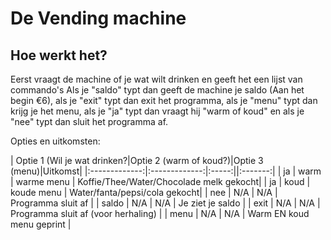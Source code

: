 # De Vending machine
## Hoe werkt het?
Eerst vraagt de machine of je wat wilt drinken en geeft het een lijst van commando's
Als je "saldo" typt dan geeft de machine je saldo (Aan het begin €6), als je "exit" typt dan exit het programma, als je "menu" typt dan krijg je het menu, als je "ja" typt dan vraagt hij "warm of koud" en als je "nee" typt dan sluit het programma af.

Opties en uitkomsten:

| Optie 1 (Wil je wat drinken?|Optie 2 (warm of koud?)|Optie 3 (menu)|Uitkomst|
|:-------------:|:-------------:|:-----:||:-------:|
| ja            | warm          | warme menu  | Koffie/Thee/Water/Chocolade melk gekocht|
| ja            | koud          | koude menu  | Water/fanta/pepsi/cola gekocht|
| nee           | N/A           | N/A   | Programma sluit af |
| saldo         | N/A           | N/A   | Je ziet je saldo |
| exit          | N/A           | N/A   | Programma sluit af (voor herhaling) |
| menu          | N/A           | N/A   | Warm EN koud menu geprint |
